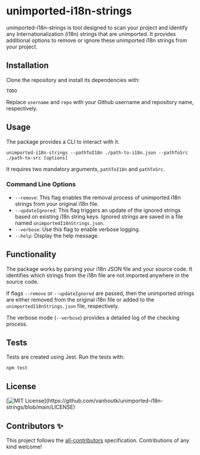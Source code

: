 # unimported-i18n-strings

unimported-i18n-strings is tool designed to scan your project and identify any Internationalization (i18n) strings that are unimported. It provides additional options to remove or ignore these unimported i18n strings from your project.

## Installation

Clone the repository and install its dependencies with:

```
TODO
```

Replace `username` and `repo` with your Github username and repository name, respectively.

## Usage

The package provides a CLI to interact with it.

```
unimported-i18n-strings --pathToI18n ./path-to-i18n.json --pathToSrc ./path-to-src [options]
```

It requires two mandatory arguments, `pathToI18n` and `pathToSrc`.

### Command Line Options

- `--remove`: This flag enables the removal process of unimported i18n strings from your original i18n file.
- `--updateIgnored`: This flag triggers an update of the ignored strings based on existing i18n string keys. Ignored strings are saved in a file named `unimportedI18nStrings.json`.
- `--verbose`: Use this flag to enable verbose logging.
- `--help`: Display the help message.

## Functionality

The package works by parsing your i18n JSON file and your source code. It identifies which strings from the i18n file are not imported anywhere in the source code.

If flags `--remove` or `--updateIgnored` are passed, then the unimported strings are either removed from the original i18n file or added to the `unimportedI18nStrings.json` file, respectively.

The verbose mode (`--verbose`) provides a detailed log of the checking process.

## Tests

Tests are created using Jest. Run the tests with:

```
npm test
```

## License

[![MIT License](https://img.shields.io/apm/l/atomic-design-ui.svg?)](https://github.com/vanhoutk/unimported-i18n-strings/blob/main/LICENSE)

## Contributors ✨

<!-- ALL-CONTRIBUTORS-LIST:START - Do not remove or modify this section -->
<!-- prettier-ignore-start -->
<!-- markdownlint-disable -->

<!-- markdownlint-restore -->
<!-- prettier-ignore-end -->

<!-- ALL-CONTRIBUTORS-LIST:END -->

This project follows the [all-contributors](https://github.com/all-contributors/all-contributors) specification. Contributions of any kind welcome!
